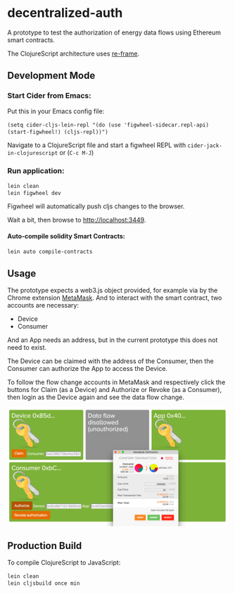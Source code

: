 # decentralized-auth

A prototype to test the authorization of energy data flows using Ethereum smart contracts.

The ClojureScript architecture uses [re-frame](https://github.com/Day8/re-frame).


## Development Mode

### Start Cider from Emacs:

Put this in your Emacs config file:

```
(setq cider-cljs-lein-repl "(do (use 'figwheel-sidecar.repl-api) (start-figwheel!) (cljs-repl))")
```

Navigate to a ClojureScript file and start a figwheel REPL with `cider-jack-in-clojurescript` or (`C-c M-J`)

### Run application:

```
lein clean
lein figwheel dev
```

Figwheel will automatically push cljs changes to the browser.

Wait a bit, then browse to [http://localhost:3449](http://localhost:3449).

#### Auto-compile solidity Smart Contracts:

```
lein auto compile-contracts
```

## Usage

The prototype expects a web3.js object provided, for example via by the Chrome extension [MetaMask](https://metamask.io/). And to interact with the smart contract, two accounts are necessary:

- Device
- Consumer

And an App needs an address, but in the current prototype this does not need to exist.

The Device can be claimed with the address of the Consumer, then the Consumer can authorize the App to access the Device.

To follow the flow change accounts in MetaMask and respectively click the buttons for Claim (as a Device) and Authorize or Revoke (as a Consumer), then login as the Device again and see the data flow change.

![frontend](resources/images/frontend.png)

## Production Build

To compile ClojureScript to JavaScript:

```
lein clean
lein cljsbuild once min
```
